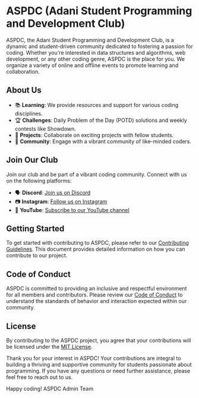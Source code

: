 # ASPDC (Adani Student Programming and Development Club)

ASPDC, the Adani Student Programming and Development Club, is a dynamic and student-driven community dedicated to fostering a passion for coding. Whether you're interested in data structures and algorithms, web development, or any other coding genre, ASPDC is the place for you. We organize a variety of online and offline events to promote learning and collaboration.

## About Us

- 📚 **Learning**: We provide resources and support for various coding disciplines.
- 🏆 **Challenges**: Daily Problem of the Day (POTD) solutions and weekly contests like Showdown.
- 🚀 **Projects**: Collaborate on exciting projects with fellow students.
- 💬 **Community**: Engage with a vibrant community of like-minded coders.

## Join Our Club

Join our club and be part of a vibrant coding community. Connect with us on the following platforms:

- 🗣️ **Discord**: [Join us on Discord](https://discord.com/invite/XGRrb9JZrR)
- 📷 **Instagram**: [Follow us on Instagram](https://www.instagram.com/aspd.club/)
- 🎥 **YouTube**: [Subscribe to our YouTube channel](https://www.youtube.com/@clubaspd)

## Getting Started

To get started with contributing to ASPDC, please refer to our [Contributing Guidelines](https://github.com/aspdc/aspdc-website/blob/main/Contributing.md). This document provides detailed information on how you can contribute to our project.

## Code of Conduct

ASPDC is committed to providing an inclusive and respectful environment for all members and contributors. Please review our [Code of Conduct](https://github.com/aspdc/aspdc-website/blob/main/CODE_OF_CONDUCT.md) to understand the standards of behavior and interaction expected within our community.

## License

By contributing to the ASPDC project, you agree that your contributions will be licensed under the [MIT License](LICENSE.md).

Thank you for your interest in ASPDC! Your contributions are integral to building a thriving and supportive community for students passionate about programming. If you have any questions or need further assistance, please feel free to reach out to us.

Happy coding!
ASPDC Admin Team
